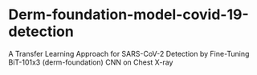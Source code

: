 # Derm-foundation-model-covid-19-detection
A Transfer Learning Approach for SARS-CoV-2 Detection by Fine-Tuning BiT-101x3 (derm-foundation) CNN on Chest X-ray
